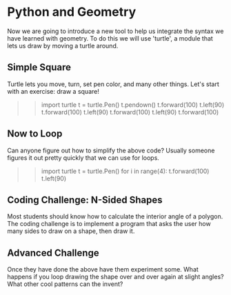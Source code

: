 # Python and Geometry
Now we are going to introduce a new tool to help us integrate the syntax we
have learned with geometry.  To do this we will use 'turtle', a module
that lets us draw by moving a turtle around.

## Simple Square
Turtle lets you move, turn, set pen color, and many other things.  Let's
start with an exercise:  draw a square!
>> import turtle
>> t = turtle.Pen()
>> t.pendown()
>> t.forward(100)
>> t.left(90)
>> t.forward(100)
>> t.left(90)
>> t.forward(100)
>> t.left(90)
>> t.forward(100)

## Now to Loop
Can anyone figure out how to simplify the above code?  Usually someone
figures it out pretty quickly that we can use for loops.

>> import turtle
>> t = turtle.Pen()
>> for i in range(4):
>>     t.forward(100)
>>     t.left(90)

## Coding Challenge: N-Sided Shapes
Most students should know how to calculate the interior angle of a polygon.
The coding challenge is to implement a program that asks the user how
many sides to draw on a shape, then draw it.

## Advanced Challenge
Once they have done the above have them experiment some.  What happens if you
loop drawing the shape over and over again at slight angles?  What other cool
patterns can the invent?
